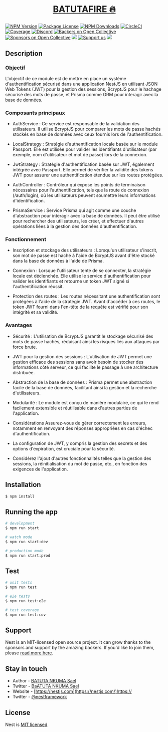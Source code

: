 #  <p align="center"><a href="https://github.com/Batutankuma/BatutaFire" target="_blank">BATUTAFIRE 🔥</a></p>

[circleci-image]: https://img.shields.io/circleci/build/github/nestjs/nest/master?token=abc123def456
[circleci-url]: https://circleci.com/gh/nestjs/nest

<a href="https://www.npmjs.com/~nestjscore" target="_blank"><img src="https://img.shields.io/npm/v/@nestjs/core.svg" alt="NPM Version" /></a>
<a href="https://www.npmjs.com/~nestjscore" target="_blank"><img src="https://img.shields.io/npm/l/@nestjs/core.svg" alt="Package License" /></a>
<a href="https://www.npmjs.com/~nestjscore" target="_blank"><img src="https://img.shields.io/npm/dm/@nestjs/common.svg" alt="NPM Downloads" /></a>
<a href="https://circleci.com/gh/nestjs/nest" target="_blank"><img src="https://img.shields.io/circleci/build/github/nestjs/nest/master" alt="CircleCI" /></a>
<a href="https://coveralls.io/github/nestjs/nest?branch=master" target="_blank"><img src="https://coveralls.io/repos/github/nestjs/nest/badge.svg?branch=master#9" alt="Coverage" /></a>
<a href="https://discord.gg/G7Qnnhy" target="_blank"><img src="https://img.shields.io/badge/discord-online-brightgreen.svg" alt="Discord"/></a>
<a href="https://opencollective.com/nest#backer" target="_blank"><img src="https://opencollective.com/nest/backers/badge.svg" alt="Backers on Open Collective" /></a>
<a href="https://opencollective.com/nest#sponsor" target="_blank"><img src="https://opencollective.com/nest/sponsors/badge.svg" alt="Sponsors on Open Collective" /></a>
  <a href="https://paypal.me/kamilmysliwiec" target="_blank"><img src="https://img.shields.io/badge/Donate-PayPal-ff3f59.svg"/></a>
    <a href="https://opencollective.com/nest#sponsor"  target="_blank"><img src="https://img.shields.io/badge/Support%20us-Open%20Collective-41B883.svg" alt="Support us"></a>
  <a href="https://twitter.com/nestframework" target="_blank"><img src="https://img.shields.io/twitter/follow/nestframework.svg?style=social&label=Follow"></a>
</p>
  <!--[![Backers on Open Collective](https://opencollective.com/nest/backers/badge.svg)](https://opencollective.com/nest#backer)
  [![Sponsors on Open Collective](https://opencollective.com/nest/sponsors/badge.svg)](https://opencollective.com/nest#sponsor)-->

## Description

### Objectif

L'objectif de ce module est de mettre en place un système d'authentification sécurisé dans une application NestJS en utilisant JSON Web Tokens (JWT) pour la gestion des sessions, BcryptJS pour le hachage sécurisé des mots de passe, et Prisma comme ORM pour interagir avec la base de données.

### Composants principaux
 - AuthService : Ce service est responsable de la validation des utilisateurs. Il utilise BcryptJS pour comparer les mots de passe hachés stockés en base de données avec ceux fournis lors de l'authentification.

 - LocalStrategy : Stratégie d'authentification locale basée sur le module Passport. Elle est utilisée pour valider les identifiants d'utilisateur (par exemple, nom d'utilisateur et mot de passe) lors de la connexion.

- JwtStrategy : Stratégie d'authentification basée sur JWT, également intégrée avec Passport. Elle permet de vérifier la validité des tokens JWT pour assurer une authentification étendue sur les routes protégées.

 - AuthController : Contrôleur qui expose les points de terminaison nécessaires pour l'authentification, tels que la route de connexion (/auth/login), où les utilisateurs peuvent soumettre leurs informations d'identification.

 - PrismaService : Service Prisma qui agit comme une couche d'abstraction pour interagir avec la base de données. Il peut être utilisé pour rechercher des utilisateurs, les créer, et effectuer d'autres opérations liées à la gestion des données d'authentification.

### Fonctionnement
 - Inscription et stockage des utilisateurs : Lorsqu'un utilisateur s'inscrit, son mot de passe est haché à l'aide de BcryptJS avant d'être stocké dans la base de données à l'aide de Prisma.

 - Connexion : Lorsque l'utilisateur tente de se connecter, la stratégie locale est déclenchée. Elle utilise le service d'authentification pour valider les identifiants et retourne un token JWT signé si l'authentification réussit.

 - Protection des routes : Les routes nécessitant une authentification sont protégées à l'aide de la stratégie JWT. Avant d'accéder à ces routes, le token JWT fourni dans l'en-tête de la requête est vérifié pour son intégrité et sa validité.

### Avantages
 - Sécurité : L'utilisation de BcryptJS garantit le stockage sécurisé des mots de passe hachés, réduisant ainsi les risques liés aux attaques par force brute.

- JWT pour la gestion des sessions : L'utilisation de JWT permet une gestion efficace des sessions sans avoir besoin de stocker des informations côté serveur, ce qui facilite le passage à une architecture distribuée.

 - Abstraction de la base de données : Prisma permet une abstraction facile de la base de données, facilitant ainsi la gestion et la recherche d'utilisateurs.

 - Modularité : Le module est conçu de manière modulaire, ce qui le rend facilement extensible et réutilisable dans d'autres parties de l'application.

 - Considérations
Assurez-vous de gérer correctement les erreurs, notamment en renvoyant des réponses appropriées en cas d'échec d'authentification.

- La configuration de JWT, y compris la gestion des secrets et des options d'expiration, est cruciale pour la sécurité.

- Considérez l'ajout d'autres fonctionnalités telles que la gestion des sessions, la réinitialisation du mot de passe, etc., en fonction des exigences de l'application.

## Installation

```bash
$ npm install
```

## Running the app

```bash
# development
$ npm run start

# watch mode
$ npm run start:dev

# production mode
$ npm run start:prod
```

## Test

```bash
# unit tests
$ npm run test

# e2e tests
$ npm run test:e2e

# test coverage
$ npm run test:cov
```

## Support

Nest is an MIT-licensed open source project. It can grow thanks to the sponsors and support by the amazing backers. If you'd like to join them, please [read more here](https://docs.nestjs.com/support).

## Stay in touch

- Author - [BATUTA NKUMA Sael](https://github.com/Batutankuma)
- Twitter - [BaATUTA NKUMA Sael](twitter.com/BatutaSael)
- Website - [https://nestjs.com](https://nestjs.com/)https://
- Twitter - [@nestframework](https://twitter.com/nestframework)

## License

Nest is [MIT licensed](LICENSE).
